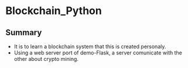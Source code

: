 # Blockchain_Python

## Summary

- It is to learn a blockchain system that this is created personaly.
- Using a web server port of demo-Flask, a server comunicate with the other about crypto mining. 
